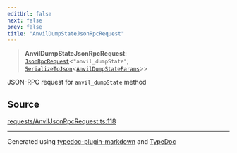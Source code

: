 ```yaml
---
editUrl: false
next: false
prev: false
title: "AnvilDumpStateJsonRpcRequest"
---
```


> **AnvilDumpStateJsonRpcRequest**: [`JsonRpcRequest`](/reference/tevm/jsonrpc/type-aliases/jsonrpcrequest/)\<`"anvil_dumpState"`, [`SerializeToJson`](/reference/tevm/procedures-types/type-aliases/serializetojson/)\<[`AnvilDumpStateParams`](/reference/tevm/actions-types/type-aliases/anvildumpstateparams/)\>\>

JSON-RPC request for `anvil_dumpState` method

## Source

[requests/AnvilJsonRpcRequest.ts:118](https://github.com/evmts/tevm-monorepo/blob/main/packages/procedures-types/src/requests/AnvilJsonRpcRequest.ts#L118)

***
Generated using [typedoc-plugin-markdown](https://www.npmjs.com/package/typedoc-plugin-markdown) and [TypeDoc](https://typedoc.org/)
